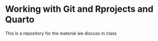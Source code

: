 
# Working with Git and Rprojects and Quarto

<!-- badges: start -->
<!-- badges: end -->

This is a repository for the material we discuss in class

